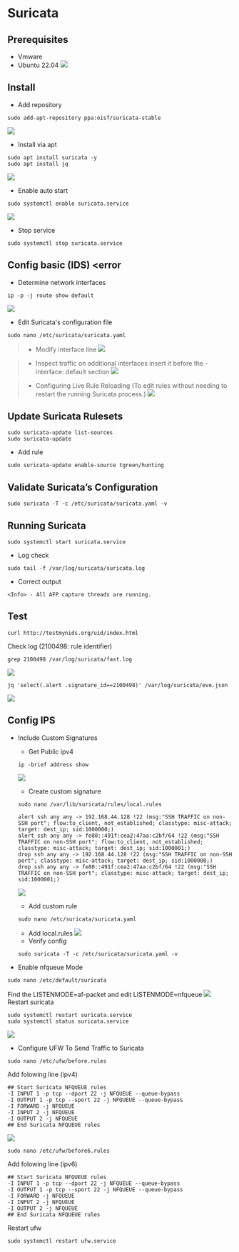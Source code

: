 # Suricata 
## Prerequisites
- Vmware
- Ubuntu 22.04
![](https://i.imgur.com/5s8XibI.png)

## Install 
- Add repository 
```shell
sudo add-apt-repository ppa:oisf/suricata-stable
```
![](https://i.imgur.com/Lc83qvP.png)

- Install via apt
```shell
sudo apt install suricata -y
sudo apt install jq
```
![](https://i.imgur.com/2eE7NZy.png)

- Enable auto start
```shell
sudo systemctl enable suricata.service
```
![](https://i.imgur.com/9betmKX.png)

- Stop service 
```shell!
sudo systemctl stop suricata.service
```
## Config basic (IDS) <error</error>
- Determine network interfaces
```shell!
ip -p -j route show default
```
![](https://i.imgur.com/hWRcW7l.png)

- Edit Suricata's configuration file
```shell!
sudo nano /etc/suricata/suricata.yaml
```
> - Modify interface line
> ![](https://i.imgur.com/ys33Ipe.png)

> - Inspect traffic on additional interfaces insert it before the -interface: default section
> ![](https://i.imgur.com/qcon87C.png)

>- Configuring Live Rule Reloading (To edit rules without needing to restart the running Suricata process.)
> ![](https://i.imgur.com/cnV0Uu4.png)

## Update Suricata Rulesets
```shell
sudo suricata-update list-sources
sudo suricata-update
```
- Add rule
```shell
sudo suricata-update enable-source tgreen/hunting 
```
## Validate Suricata’s Configuration
```shell
sudo suricata -T -c /etc/suricata/suricata.yaml -v
```
## Running Suricata
```shell
sudo systemctl start suricata.service
```
- Log check
```shell
sudo tail -f /var/log/suricata/suricata.log
```
- Correct output 
```shell
<Info> - All AFP capture threads are running.
```

## Test 
```shell
curl http://testmynids.org/uid/index.html
```
Check log (2100498: rule identifier)
```shell
grep 2100498 /var/log/suricata/fast.log
```
![](https://i.imgur.com/UZosPLR.png)
```shell
jq 'select(.alert .signature_id==2100498)' /var/log/suricata/eve.json
```
![](https://i.imgur.com/v3hn5uQ.png)


## Config IPS
- Include Custom Signatures

    + Get Public ipv4
    ```shell
    ip -brief address show
    ```
    ![](https://i.imgur.com/BuqP38D.png)
    + Create custom signature
    ```shell
    sudo nano /var/lib/suricata/rules/local.rules
    ```
    ```shell
    alert ssh any any -> 192.168.44.128 !22 (msg:"SSH TRAFFIC on non-SSH port"; flow:to_client, not_established; classtype: misc-attack; target: dest_ip; sid:1000000;)
    alert ssh any any -> fe80::491f:cea2:47aa:c2bf/64 !22 (msg:"SSH TRAFFIC on non-SSH port"; flow:to_client, not_established; classtype: misc-attack; target: dest_ip; sid:1000001;)
    drop ssh any any -> 192.168.44.128 !22 (msg:"SSH TRAFFIC on non-SSH port"; classtype: misc-attack; target: dest_ip; sid:1000000;)
    drop ssh any any -> fe80::491f:cea2:47aa:c2bf/64 !22 (msg:"SSH TRAFFIC on non-SSH port"; classtype: misc-attack; target: dest_ip; sid:1000001;)
    ```
    ![](https://i.imgur.com/yeWguEi.png)
    + Add custom rule 
    ```shell
    sudo nano /etc/suricata/suricata.yaml
    ```
    + Add local.rules 
    ![](https://i.imgur.com/eliYBZQ.png)
    + Verify config 
    ```shell
    sudo suricata -T -c /etc/suricata/suricata.yaml -v
    ```
- Enable nfqueue Mode
```shell
sudo nano /etc/default/suricata
```
 Find the LISTENMODE=af-packet and edit LISTENMODE=nfqueue
![](https://i.imgur.com/dZrLYQY.png)
Restart suricata
```shell
sudo systemctl restart suricata.service
sudo systemctl status suricata.service
```
![](https://i.imgur.com/veOZa1F.png)
- Configure UFW To Send Traffic to Suricata
```shell
sudo nano /etc/ufw/before.rules
```
Add folowing line (ipv4)
```shell
## Start Suricata NFQUEUE rules
-I INPUT 1 -p tcp --dport 22 -j NFQUEUE --queue-bypass
-I OUTPUT 1 -p tcp --sport 22 -j NFQUEUE --queue-bypass
-I FORWARD -j NFQUEUE
-I INPUT 2 -j NFQUEUE
-I OUTPUT 2 -j NFQUEUE
## End Suricata NFQUEUE rules
```
![](https://i.imgur.com/tfK7D7j.png)

```shell
sudo nano /etc/ufw/before6.rules
```
Add folowing line (ipv6)
```shell
## Start Suricata NFQUEUE rules
-I INPUT 1 -p tcp --dport 22 -j NFQUEUE --queue-bypass
-I OUTPUT 1 -p tcp --sport 22 -j NFQUEUE --queue-bypass
-I FORWARD -j NFQUEUE
-I INPUT 2 -j NFQUEUE
-I OUTPUT 2 -j NFQUEUE
## End Suricata NFQUEUE rules
```
Restart ufw
```shell
sudo systemctl restart ufw.service
```
